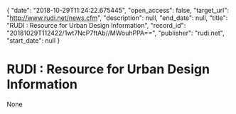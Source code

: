 {
  "date": "2018-10-29T11:24:22.675445", 
  "open_access": false, 
  "target_url": "http://www.rudi.net/news.cfm", 
  "description": null, 
  "end_date": null, 
  "title": "RUDI : Resource for Urban Design Information", 
  "record_id": "20181029T112422/1wt7NcP7ftAb//MWouhPPA==", 
  "publisher": "rudi.net", 
  "start_date": null
}

# RUDI : Resource for Urban Design Information

None